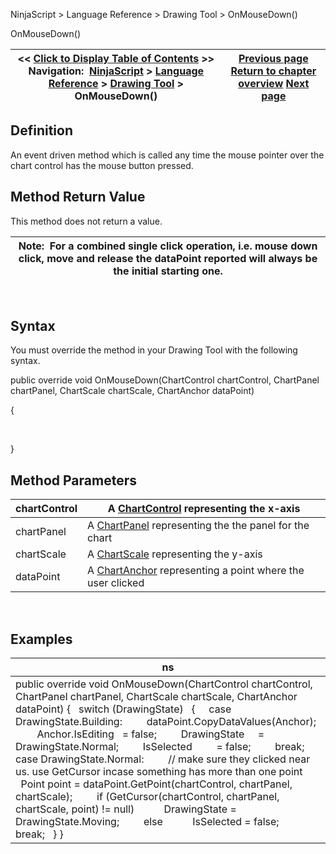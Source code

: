 ﻿
NinjaScript \> Language Reference \> Drawing Tool \> OnMouseDown()

OnMouseDown()

| \<\< [Click to Display Table of Contents](onmousedown.md) \>\> **Navigation:**     [NinjaScript](ninjascript.md) \> [Language Reference](language_reference_wip.md) \> [Drawing Tool](drawing_tools.md) \> OnMouseDown() | [Previous page](onbarschanged.md) [Return to chapter overview](drawing_tools.md) [Next page](onmousemove.md) |
| --- | --- |
## Definition
An event driven method which is called any time the mouse pointer over the chart control has the mouse button pressed.
 
## Method Return Value
This method does not return a value.
 

| Note:  For a combined single click operation, i.e. mouse down click, move and release the dataPoint reported will always be the initial starting one. |
| --- |
 
## Syntax
You must override the method in your Drawing Tool with the following syntax.
   

public override void OnMouseDown(ChartControl chartControl, ChartPanel chartPanel, ChartScale chartScale, ChartAnchor dataPoint)  

{  

     

}
## 
## Method Parameters

| chartControl | A [ChartControl](chartcontrol.md) representing the x\-axis |
| --- | --- |
| chartPanel | A [ChartPanel](chartpanel.md) representing the the panel for the chart |
| chartScale | A [ChartScale](chartscale.md) representing the y\-axis |
| dataPoint | A [ChartAnchor](chartanchor.md) representing a point where the user clicked |
 
## 
## Examples

| ns |
| --- |
| public override void OnMouseDown(ChartControl chartControl, ChartPanel chartPanel, ChartScale chartScale, ChartAnchor dataPoint) {    switch (DrawingState)    {      case DrawingState.Building:          dataPoint.CopyDataValues(Anchor);          Anchor.IsEditing   \= false;          DrawingState     \= DrawingState.Normal;          IsSelected         \= false;          break;      case DrawingState.Normal:          // make sure they clicked near us. use GetCursor incase something has more than one point          Point point \= dataPoint.GetPoint(chartControl, chartPanel, chartScale);          if (GetCursor(chartControl, chartPanel, chartScale, point) !\= null)            DrawingState \= DrawingState.Moving;          else            IsSelected \= false;          break;    } } |
